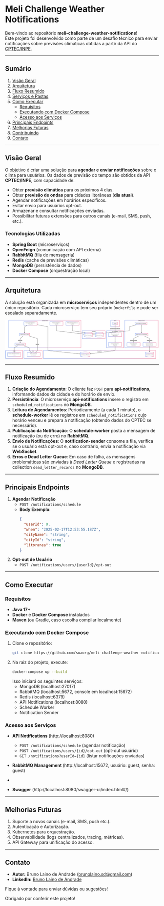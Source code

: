 # Meli Challenge Weather Notifications

Bem-vindo ao repositório **meli-challenge-weather-notifications**!  
Este projeto foi desenvolvido como parte de um desafio técnico para enviar notificações sobre previsões climáticas obtidas a partir da API do [CPTEC/INPE](http://servicos.cptec.inpe.br/XML/).

---

## Sumário

1. [Visão Geral](#visão-geral)
2. [Arquitetura](#arquitetura)
3. [Fluxo Resumido](#fluxo-resumido)
4. [Serviços e Pastas](#serviços-e-pastas)
5. [Como Executar](#como-executar)
    - [Requisitos](#requisitos)
    - [Executando com Docker Compose](#executando-com-docker-compose)
    - [Acesso aos Serviços](#acesso-aos-serviços)
6. [Principais Endpoints](#principais-endpoints)
7. [Melhorias Futuras](#melhorias-futuras)
8. [Contribuindo](#contribuindo)
9. [Contato](#contato)

---

## Visão Geral

O objetivo é criar uma solução para **agendar e enviar notificações** sobre o clima para usuários. Os dados de previsão do tempo são obtidos da API **CPTEC/INPE**, com capacidade de:

- Obter **previsão climática** para os próximos 4 dias.
- Obter **previsão de ondas** para cidades litorâneas (**dia atual**).
- Agendar notificações em horários específicos.
- Evitar envio para usuários opt-out.
- Armazenar e consultar notificações enviadas.
- Possibilitar futuras extensões para outros canais (e-mail, SMS, push, etc.).

### Tecnologias Utilizadas

- **Spring Boot** (microserviços)
- **OpenFeign** (comunicação com API externa)
- **RabbitMQ** (fila de mensageria)
- **Redis** (cache de previsões climáticas)
- **MongoDB** (persistência de dados)
- **Docker Compose** (orquestração local)

---

## Arquitetura

A solução está organizada em **microserviços** independentes dentro de um único repositório. Cada microserviço tem seu próprio `Dockerfile` e pode ser escalado separadamente.

![Fluxo do sistema](fluxoSistema.png)

---

## Fluxo Resumido

1. **Criação do Agendamento**: O cliente faz `POST` para **api-notifications**, informando dados da cidade e do horário de envio.
2. **Persistência**: O microserviço **api-notifications** insere o registro em `scheduled_notifications` no **MongoDB**.
3. **Leitura de Agendamentos**: Periodicamente (a cada 1 minuto), o **schedule-worker** lê os registros em `scheduled_notifications` cujo horário venceu e prepara a notificação (obtendo dados do CPTEC se necessário).
4. **Publicação da Notificação**: O **schedule-worker** posta a mensagem de notificação (ou de erro) no **RabbitMQ**.
5. **Envio de Notificações**: O **notification-sender** consome a fila, verifica se o usuário está opt-out e, caso contrário, envia a notificação via **WebSocket**.
6. **Erros e Dead Letter Queue**: Em caso de falha, as mensagens problemáticas são enviadas à *Dead Letter Queue* e registradas na collection `dead_letter_records` no **MongoDB**.

---

## Principais Endpoints

1. **Agendar Notificação**
    - `POST /notifications/schedule`
    - **Body Exemplo**:
      ```json
      {
        "userId": 0,
        "when": "2025-02-17T12:53:55.187Z",
        "cityName": "string",
        "cityId": "string",
        "litoranea": true
      }
      ```
2. **Opt-out de Usuário**
    - `POST /notifications/users/{userId}/opt-out`

---

## Como Executar

### Requisitos

- **Java 17+**
- **Docker** e **Docker Compose** instalados
- **Maven** (ou Gradle, caso escolha compilar localmente)

### Executando com Docker Compose

1. Clone o repositório:
   ```sh
   git clone https://github.com/suaorg/meli-challenge-weather-notifications.git
   ```
2. Na raiz do projeto, execute:
   ```sh
   docker-compose up --build
   ```
   Isso iniciará os seguintes serviços:
    - MongoDB (localhost:27017)
    - RabbitMQ (localhost:5672, console em localhost:15672)
    - Redis (localhost:6379)
    - API Notifications (localhost:8080)
    - Schedule Worker
    - Notification Sender

### Acesso aos Serviços

- **API Notifications** (http://localhost:8080)
    - `POST /notifications/schedule` (agendar notificação)
    - `POST /notifications/users/{id}/opt-out` (opt-out usuário)
    - `GET /notifications?userId={id}` (listar notificações enviadas)

- **RabbitMQ Management** (http://localhost:15672, usuário: guest, senha: guest)
-
- **Swagger** (http://localhost:8080/swagger-ui/index.html#/)

---

## Melhorias Futuras

1. Suporte a novos canais (e-mail, SMS, push etc.).
2. Autenticação e Autorização.
3. Kubernetes para orquestração.
4. Observabilidade (logs centralizados, tracing, métricas).
5. API Gateway para unificação do acesso.

---

## Contato

- **Autor:** Bruno Laino de Andrade ([brunolaino.sd@gmail.com](mailto:brunolaino.sd@gmail.com))
- **LinkedIn:** [Bruno Laino de Andrade](https://www.linkedin.com/in/bruno-laino/)

Fique à vontade para enviar dúvidas ou sugestões!

Obrigado por conferir este projeto!
